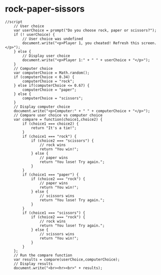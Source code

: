 # rock-paper-sissors
    //script
        // User choice
        var userChoice = prompt("Do you choose rock, paper or scissors?");
        if (! userChoice) {
            // User choice was undefined
            document.write("<p>Player 1, you cheated! Refresh this screen.</p>");
        } else {
            // Display user choice
            document.write("<p>Player 1:" + " " + userChoice + "</p>");
        }
        // Computer choice
        var computerChoice = Math.random();
        if (computerChoice < 0.34) {
            computerChoice = "rock";
        } else if(computerChoice <= 0.67) {
            computerChoice = "paper";
        } else {
            computerChoice = "scissors";
        }
        // Display computer choice
        document.write("<p>Computer:" + " " + computerChoice + "</p>");
        // Compare user choice vs computer choice
        var compare = function(choice1,choice2) {
            if (choice1 === choice2) {
                return "It's a tie!";
            }
            if (choice1 === "rock") {
                if (choice2 === "scissors") {
                    // rock wins
                    return "You win!";
                } else {
                    // paper wins
                    return "You lose! Try again.";
                }
            }
            if (choice1 === "paper") {
                if (choice2 === "rock") {
                    // paper wins
                    return "You win!";
                } else {
                    // scissors wins
                    return "You lose! Try again.";
                }
            }
            if (choice1 === "scissors") {
                if (choice2 === "rock") {
                    // rock wins
                    return "You lose! Try again.";
                } else {
                    // scissors wins
                    return "You win!";
                }
            }
        };
        // Run the compare function
        var results = compare(userChoice,computerChoice);
        // Display results
        document.write("<br><hr><br>" + results);
